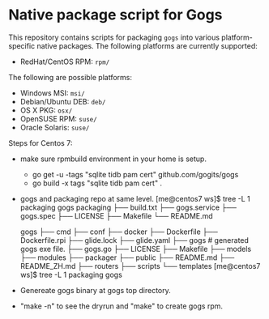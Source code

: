 # Native package script for Gogs

This repository contains scripts for packaging `gogs` into various platform-specific native packages.
The following platforms are currently supported:

  * RedHat/CentOS RPM: `rpm/`

The following are possible  platforms:

  * Windows MSI: `msi/`
  * Debian/Ubuntu DEB: `deb/`
  * OS X PKG: `osx/`
  * OpenSUSE RPM: `suse/`
  * Oracle Solaris: `suse/`

Steps for Centos 7: 
  *  make sure rpmbuild environment in your home is setup.
     * go get -u -tags "sqlite tidb pam cert" github.com/gogits/gogs
     * go build  -x tags "sqlite tidb pam cert"  .
  *  gogs and packaging repo at same level.
      [me@centos7 ws]$ tree -L 1 packaging gogs
        packaging
        ├── build.txt
        ├── gogs.service
        ├── gogs.spec
        ├── LICENSE
        ├── Makefile
        └── README.md

        gogs
        ├── cmd
        ├── conf
        ├── docker
        ├── Dockerfile
        ├── Dockerfile.rpi
        ├── glide.lock
        ├── glide.yaml
        ├── gogs              # generated gogs exe file.
        ├── gogs.go
        ├── LICENSE
        ├── Makefile
        ├── models
        ├── modules
        ├── packager
        ├── public
        ├── README.md
        ├── README_ZH.md
        ├── routers
        ├── scripts
        └── templates
      [me@centos7 ws]$ tree -L 1 packaging gogs

  *  Genereate gogs binary at gogs top directory.
  *  "make -n" to see the dryrun and "make" to create gogs rpm.

